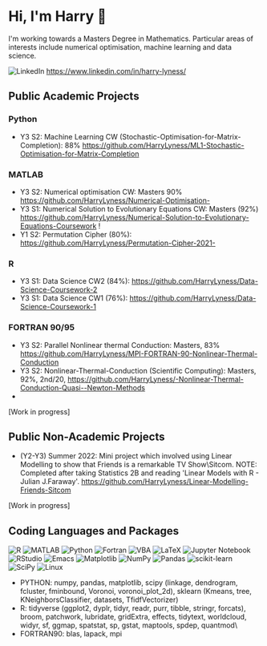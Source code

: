 # Hi, I'm Harry 👋 

I'm working towards a Masters Degree in Mathematics. Particular areas of interests include numerical optimisation, machine learning and data science. 

![LinkedIn](https://img.shields.io/badge/linkedin-%230077B5.svg?style=for-the-badge&logo=linkedin&logoColor=white) https://www.linkedin.com/in/harry-lyness/
## Public Academic Projects
### Python 
- Y3 S2: Machine Learning CW (Stochastic-Optimisation-for-Matrix-Completion): 88% https://github.com/HarryLyness/ML1-Stochastic-Optimisation-for-Matrix-Completion 
### MATLAB 
- Y3 S2: Numerical optimisation CW: Masters 90% https://github.com/HarryLyness/Numerical-Optimisation- 
- Y3 S1: Numerical Solution to Evolutionary Equations CW: Masters (92%) https://github.com/HarryLyness/Numerical-Solution-to-Evolutionary-Equations-Coursework !
- Y1 S2: Permutation Cipher (80%): https://github.com/HarryLyness/Permutation-Cipher-2021- 
### R 
- Y3 S1: Data Science CW2 (84%): https://github.com/HarryLyness/Data-Science-Coursework-2 
- Y3 S1: Data Science CW1 (76%): https://github.com/HarryLyness/Data-Science-Coursework-1 
### FORTRAN 90/95  
- Y3 S2: Parallel Nonlinear thermal Conduction: Masters, 83% https://github.com/HarryLyness/MPI-FORTRAN-90-Nonlinear-Thermal-Conduction
- Y3 S2: Nonlinear-Thermal-Conduction (Scientific Computing): Masters, 92%, 2nd/20, https://github.com/HarryLyness/-Nonlinear-Thermal-Conduction-Quasi--Newton-Methods
- 
[Work in progress]

## Public Non-Academic Projects  

 - (Y2-Y3) Summer 2022: Mini project which involved using Linear Modelling to show that Friends is a remarkable TV Show\Sitcom. NOTE: Completed after taking Statistics 2B and reading 'Linear Models with R - Julian J.Faraway'. https://github.com/HarryLyness/Linear-Modelling-Friends-Sitcom 

[Work in progress]

## Coding Languages and Packages

![R](https://img.shields.io/badge/r-%23276DC3.svg?style=for-the-badge&logo=r&logoColor=white)
![MATLAB](https://img.shields.io/static/v1?logo=MATLAB&label=&message=MATLAB&color=36465D&logoColor=AAA&style=flat-square&link=)
![Python](https://img.shields.io/badge/python-3670A0?style=for-the-badge&logo=python&logoColor=ffdd54)
![Fortran](https://img.shields.io/badge/Fortran-%23734F96.svg?style=for-the-badge&logo=fortran&logoColor=white)
![VBA](https://img.shields.io/static/v1?logo=VBA&label=&message=VBA&color=36465D&logoColor=AAA&style=flat-square&link=)
![LaTeX](https://img.shields.io/badge/latex-%23008080.svg?style=for-the-badge&logo=latex&logoColor=white)
![Jupyter Notebook](https://img.shields.io/badge/jupyter-%23FA0F00.svg?style=for-the-badge&logo=jupyter&logoColor=white)
![RStudio](https://img.shields.io/badge/RStudio-4285F4?style=for-the-badge&logo=rstudio&logoColor=white)
![Emacs](https://img.shields.io/badge/Emacs-%237F5AB6.svg?&style=for-the-badge&logo=gnu-emacs&logoColor=white)
![Matplotlib](https://img.shields.io/badge/Matplotlib-%23ffffff.svg?style=for-the-badge&logo=Matplotlib&logoColor=black)
![NumPy](https://img.shields.io/badge/numpy-%23013243.svg?style=for-the-badge&logo=numpy&logoColor=white)
![Pandas](https://img.shields.io/badge/pandas-%23150458.svg?style=for-the-badge&logo=pandas&logoColor=white)
![scikit-learn](https://img.shields.io/badge/scikit--learn-%23F7931E.svg?style=for-the-badge&logo=scikit-learn&logoColor=white)
![SciPy](https://img.shields.io/badge/SciPy-%230C55A5.svg?style=for-the-badge&logo=scipy&logoColor=%white)
![Linux](https://img.shields.io/badge/Linux-FCC624?style=for-the-badge&logo=linux&logoColor=black)

- PYTHON: numpy, pandas, matplotlib, scipy (linkage, dendrogram, fcluster, fminbound, Voronoi, voronoi_plot_2d), sklearn (Kmeans, tree, KNeighborsClassifier, datasets, TfidfVectorizer)
- R: tidyverse (ggplot2, dyplr, tidyr, readr, purr, tibble, stringr, forcats), broom, patchwork, lubridate, gridExtra, effects, tidytext, worldcloud, widyr, sf, ggmap, spatstat, sp, gstat, maptools, spdep, quantmod\\
- FORTRAN90: blas, lapack, mpi

<!--
asdlkmalskdm
![Python](https://img.shields.io/static/v1?logo=python&label=&message=Python&color=36465D&logoColor=AAA&style=flat-square&link=)
![MATLAB](https://img.shields.io/static/v1?logo=MATLAB&label=&message=MATLAB&color=36465D&logoColor=AAA&style=flat-square&link=)
![RStudio](https://img.shields.io/static/v1?logo=R&label=&message=R&color=36465D&logoColor=AAA&style=flat-square&link=)
![FORTRAN](https://img.shields.io/static/v1?logo=FORTRAN&label=&message=FORTRAN&color=36465D&logoColor=AAA&style=flat-square&link=)
![VBA](https://img.shields.io/static/v1?logo=VBA&label=&message=VBA&color=36465D&logoColor=AAA&style=flat-square&link=)
![LaTeX](https://img.shields.io/badge/latex-%23008080.svg?style=for-the-badge&logo=latex&logoColor=white)
<!--
**HarryLyness/HarryLyness** is a ✨ _special_ ✨ repository because its `README.md` (this file) appears on your GitHub profile.
https://ileriayo.github.io/markdown-badges/
Here are some ideas to get you started:

- 🔭 I’m currently working on ...
- 🌱 I’m currently learning ...
- 👯 I’m looking to collaborate on ...
- 🤔 I’m looking for help with ...
- 💬 Ask me about ...
- 📫 How to reach me: ...
- 😄 Pronouns: ...
- ⚡ Fun fact: ...
-->
